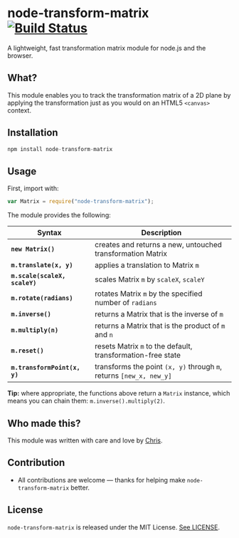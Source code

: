 # node-transform-matrix [![Build Status](https://travis-ci.org/chrisaljoudi/Queue.svg?branch=master)](https://travis-ci.org/chrisaljoudi/node-transform-matrix)
A lightweight, fast transformation matrix module for node.js and the browser.

## What?

This module enables you to track the transformation matrix of a 2D plane by applying the transformation just as you would on an HTML5 `<canvas>` context.

## Installation

```javascript
npm install node-transform-matrix
```

## Usage

First, import with:

```javascript
var Matrix = require("node-transform-matrix");
```

The module provides the following:

Syntax             | Description
-------------------|-----------------------------------------------------------------------
**`new Matrix()`** | creates and returns a new, untouched transformation Matrix
**`m.translate(x, y)`** | applies a translation to Matrix `m`
**`m.scale(scaleX, scaleY)`** | scales Matrix `m` by `scaleX`, `scaleY`
**`m.rotate(radians)`** | rotates Matrix `m` by the specified number of `radians`
**`m.inverse()`** | returns a Matrix that is the inverse of `m`
**`m.multiply(n)`** | returns a Matrix that is the product of `m` and `n`
**`m.reset()`** | resets Matrix `m` to the default, transformation-free state
**`m.transformPoint(x, y)`** | transforms the point `(x, y)` through `m`, returns `[new_x, new_y]`

**Tip:** where appropriate, the functions above return a `Matrix` instance, which means you can chain them: `m.inverse().multiply(2)`.

## Who made this?

This module was written with care and love by [Chris](https://chrismatic.io/).

## Contribution

* All contributions are welcome — thanks for helping make `node-transform-matrix` better.

## License

`node-transform-matrix` is released under the MIT License. [See LICENSE](LICENSE).
